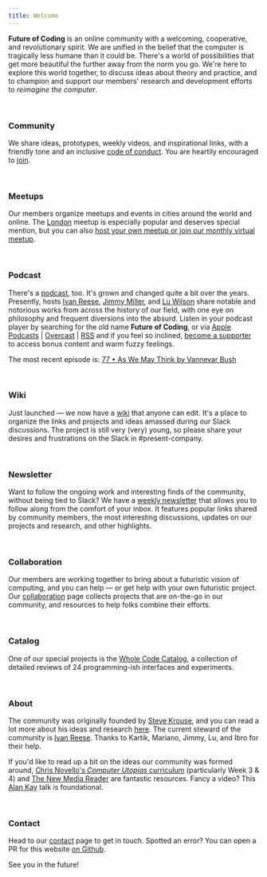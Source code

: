 ```yaml
---
title: Welcome
---
```


**Future of Coding** is an online community with a welcoming, cooperative, and revolutionary spirit. We are unified in the belief that the computer is tragically less humane than it could be. There's a world of possibilities that get more beautiful the further away from the norm you go. We're here to explore this world together, to discuss ideas about theory and practice, and to champion and support our members' research and development efforts to _reimagine the computer_.

<br>

### Community

We share ideas, prototypes, weekly videos, and inspirational links, with a friendly tone and an inclusive [code of conduct](https://github.com/futureofcoding/code-of-conduct). You are heartily encouraged to [join](/community).


<br>

### Meetups

Our members organize meetups and events in cities around the world and online. The [London](https://lu.ma/foclondon) meetup is especially popular and deserves special mention, but you can also [host your own meetup or join our monthly virtual meetup](/meetups).

<br>

### Podcast

There's a [podcast](/episodes), too. It's grown and changed quite a bit over the years. Presently, hosts [Ivan Reese](https://ivanish.ca), [Jimmy Miller](https://jimmyhmiller.github.io/), and [Lu Wilson](https://todepond.com) share notable and notorious works from across the history of our field, with one eye on philosophy and frequent diversions into the absurd. Listen in your podcast player by searching for the old name **Future of Coding**, or via [Apple Podcasts](https://podcasts.apple.com/podcast/future-of-coding/id1265527976) \| [Overcast](https://overcast.fm/itunes1265527976) \| [RSS](https://omny.fm/shows/future-of-coding/playlists/podcast.rss) and if you feel so inclined, [become a supporter](https://www.patreon.com/futureofcoding) to access bonus content and warm fuzzy feelings.

The most recent episode is: [77 • As We May Think by Vannevar Bush](/episodes/077)

<br>

### Wiki

Just launched — we now have a [wiki](https://wiki.futureofcoding.org) that anyone can edit. It's a place to organize the links and projects and ideas amassed during our Slack discussions. The project is still very (very) young, so please share your desires and frustrations on the Slack in #present-company.

<br>

### Newsletter

Want to follow the ongoing work and interesting finds of the community, without being tied to Slack? We have a [weekly newsletter](https://newsletter.futureofcoding.org/) that allows you to follow along from the comfort of your inbox. It features popular links shared by community members, the most interesting discussions, updates on our projects and research, and other highlights.

<br>

### Collaboration

Our members are working together to bring about a futuristic vision of computing, and you can help — or get help with your own futuristic project. Our [collaboration](/collaboration) page collects projects that are on-the-go in our community, and resources to help folks combine their efforts.

<br>

### Catalog

One of our special projects is the [Whole Code Catalog](/catalog), a collection of detailed reviews of 24 programming-ish interfaces and experiments.

<br>

### About

The community was originally founded by [Steve Krouse](https://stevekrouse.com), and you can read a lot more about his ideas and research [here](/about). The current steward of the community is [Ivan Reese](https://ivanish.ca). Thanks to Kartik, Mariano, Jimmy, Lu, and Ibro for their help.

If you'd like to read up a bit on the ideas our community was formed around, [Chris Novello's _Computer Utopias_ curriculum](http://chrisnovello.com/teaching/risd/computer-utopias/) (particularly Week 3 & 4) and [The New Media Reader](https://mitpress.mit.edu/books/new-media-reader) are fantastic resources. Fancy a video? This [Alan Kay](https://www.youtube.com/watch?v=aYT2se94eU0) talk is foundational.

<br>

### Contact

Head to our [contact](/contact) page to get in touch. Spotted an error? You can open a PR for this website [on Github](https://github.com/futureofcoding/futureofcoding.org).

See you in the future!

<!-- Anyone involved in the community who would like to verify their Mastodon link, let me know and I'll add you here! -->

<a rel="nofollow me" href="https://mastodon.social/@spiralganglion"></a>
